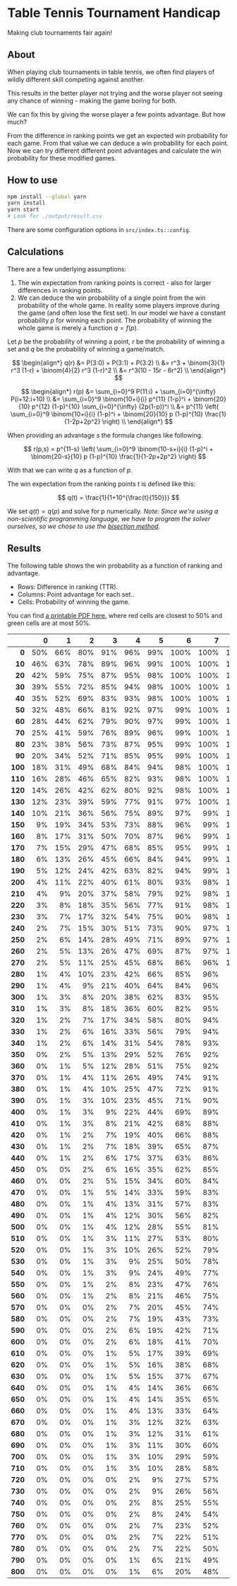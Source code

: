 # Table Tennis Tournament Handicap

Making club tournaments fair again!

## About

When playing club tournaments in table tennis, we often find players of wildly different skill competing against another.

This results in the better player not trying and the worse player not seeing any chance of winning - making the game boring for both.

We can fix this by giving the worse player a few points advantage. But how much?

From the difference in ranking points we get an expected win probability for each game.
From that value we can deduce a win probability for each point.
Now we can try different different point advantages and calculate the win probability for these modified games.

## How to use

```bash
npm install --global yarn
yarn install
yarn start
# Look for ./output/result.csv
```

There are some configuration options in `src/index.ts::config`.

## Calculations

There are a few underlying assumptions:

1. The win expectation from ranking points is correct - also for larger differences in ranking points.
2. We can deduce the win probability of a single point from the win probability of the whole game.
   In reality some players improve during the game (and often lose the first set).
   In our model we have a constant probability $p$ for winning each point. The probability of winning the whole game is merely a function $q=f(p)$.

Let $p$ be the probability of winning a point,
$r$ be the probability of winning a set and
$q$ be the probability of winning a game/match.

$$
\begin{align*}
q(r) &= P(3:0) + P(3:1) + P(3:2) \\
&= r^3 + \binom{3}{1} r^3 (1-r) + \binom{4}{2} r^3 (1-r)^2 \\
&= r^3(10 - 15r - 6r^2) \\
\end{align*}
$$

$$
\begin{align*}
r(p) &= \sum_{i=0}^9 P(11:i) + \sum_{i=0}^{\infty} P(i+12:i+10) \\
&= \sum_{i=0}^9 \binom{10+i}{i} p^{11} (1-p)^i + \binom{20}{10} p^{12} (1-p)^{10} \sum_{i=0}^{\infty} (2p(1-p))^i \\
&= p^{11} \left( \sum_{i=0}^9 \binom{10+i}{i} (1-p)^i + \binom{20}{10} p (1-p)^{10} \frac{1}{1-2p+2p^2} \right) \\
\end{align*}
$$

When providing an advantage $s$ the formula changes like following.

$$
r(p,s) = p^{11-s} \left( \sum_{i=0}^9 \binom{10-s+i}{i} (1-p)^i + \binom{20-s}{10} p (1-p)^{10} \frac{1}{1-2p+2p^2} \right)
$$

With that we can write $q$ as a function of $p$.

The win expectation from the ranking points $t$ is defined like this:

$$
q(t) = \frac{1}{1+10^{\frac{t}{150}}}
$$

We set $q(t) = q(p)$ and solve for $p$ numerically.
_Note: Since we're using a non-scientific programming language, we have to program the solver ourselves, so we chose to use the [bisection method](https://en.wikipedia.org/wiki/Bisection_method)._

## Results

The following table shows the win probability as a function of ranking and advantage.

- Rows: Difference in ranking (TTR).
- Columns: Point advantage for each set..
- Cells: Probability of winning the game.

You can find [a printable PDF here](./dist/result.pdf), where red cells are closest to 50% and green cells are at most 50%.

|         | **0** | **1** | **2** | **3** | **4** | **5** | **6** | **7** | **8** | **9** | **10** |
| ------: | ----: | ----: | ----: | ----: | ----: | ----: | ----: | ----: | ----: | ----: | -----: |
|   **0** |   50% |   66% |   80% |   91% |   96% |   99% |  100% |  100% |  100% |  100% |   100% |
|  **10** |   46% |   63% |   78% |   89% |   96% |   99% |  100% |  100% |  100% |  100% |   100% |
|  **20** |   42% |   59% |   75% |   87% |   95% |   98% |  100% |  100% |  100% |  100% |   100% |
|  **30** |   39% |   55% |   72% |   85% |   94% |   98% |  100% |  100% |  100% |  100% |   100% |
|  **40** |   35% |   52% |   69% |   83% |   93% |   98% |  100% |  100% |  100% |  100% |   100% |
|  **50** |   32% |   48% |   66% |   81% |   92% |   97% |   99% |  100% |  100% |  100% |   100% |
|  **60** |   28% |   44% |   62% |   79% |   90% |   97% |   99% |  100% |  100% |  100% |   100% |
|  **70** |   25% |   41% |   59% |   76% |   89% |   96% |   99% |  100% |  100% |  100% |   100% |
|  **80** |   23% |   38% |   56% |   73% |   87% |   95% |   99% |  100% |  100% |  100% |   100% |
|  **90** |   20% |   34% |   52% |   71% |   85% |   95% |   99% |  100% |  100% |  100% |   100% |
| **100** |   18% |   31% |   49% |   68% |   84% |   94% |   98% |  100% |  100% |  100% |   100% |
| **110** |   16% |   28% |   46% |   65% |   82% |   93% |   98% |  100% |  100% |  100% |   100% |
| **120** |   14% |   26% |   42% |   62% |   80% |   92% |   98% |  100% |  100% |  100% |   100% |
| **130** |   12% |   23% |   39% |   59% |   77% |   91% |   97% |  100% |  100% |  100% |   100% |
| **140** |   10% |   21% |   36% |   56% |   75% |   89% |   97% |   99% |  100% |  100% |   100% |
| **150** |    9% |   19% |   34% |   53% |   73% |   88% |   96% |   99% |  100% |  100% |   100% |
| **160** |    8% |   17% |   31% |   50% |   70% |   87% |   96% |   99% |  100% |  100% |   100% |
| **170** |    7% |   15% |   29% |   47% |   68% |   85% |   95% |   99% |  100% |  100% |   100% |
| **180** |    6% |   13% |   26% |   45% |   66% |   84% |   94% |   99% |  100% |  100% |   100% |
| **190** |    5% |   12% |   24% |   42% |   63% |   82% |   94% |   99% |  100% |  100% |   100% |
| **200** |    4% |   11% |   22% |   40% |   61% |   80% |   93% |   98% |  100% |  100% |   100% |
| **210** |    4% |    9% |   20% |   37% |   58% |   79% |   92% |   98% |  100% |  100% |   100% |
| **220** |    3% |    8% |   18% |   35% |   56% |   77% |   91% |   98% |  100% |  100% |   100% |
| **230** |    3% |    7% |   17% |   32% |   54% |   75% |   90% |   98% |  100% |  100% |   100% |
| **240** |    2% |    7% |   15% |   30% |   51% |   73% |   90% |   97% |  100% |  100% |   100% |
| **250** |    2% |    6% |   14% |   28% |   49% |   71% |   89% |   97% |  100% |  100% |   100% |
| **260** |    2% |    5% |   13% |   26% |   47% |   69% |   87% |   97% |  100% |  100% |   100% |
| **270** |    2% |    5% |   11% |   25% |   45% |   68% |   86% |   96% |  100% |  100% |   100% |
| **280** |    1% |    4% |   10% |   23% |   42% |   66% |   85% |   96% |   99% |  100% |   100% |
| **290** |    1% |    4% |    9% |   21% |   40% |   64% |   84% |   96% |   99% |  100% |   100% |
| **300** |    1% |    3% |    8% |   20% |   38% |   62% |   83% |   95% |   99% |  100% |   100% |
| **310** |    1% |    3% |    8% |   18% |   36% |   60% |   82% |   95% |   99% |  100% |   100% |
| **320** |    1% |    2% |    7% |   17% |   34% |   58% |   80% |   94% |   99% |  100% |   100% |
| **330** |    1% |    2% |    6% |   16% |   33% |   56% |   79% |   94% |   99% |  100% |   100% |
| **340** |    1% |    2% |    6% |   14% |   31% |   54% |   78% |   93% |   99% |  100% |   100% |
| **350** |    0% |    2% |    5% |   13% |   29% |   52% |   76% |   92% |   99% |  100% |   100% |
| **360** |    0% |    1% |    5% |   12% |   28% |   51% |   75% |   92% |   99% |  100% |   100% |
| **370** |    0% |    1% |    4% |   11% |   26% |   49% |   74% |   91% |   98% |  100% |   100% |
| **380** |    0% |    1% |    4% |   10% |   25% |   47% |   72% |   91% |   98% |  100% |   100% |
| **390** |    0% |    1% |    3% |   10% |   23% |   45% |   71% |   90% |   98% |  100% |   100% |
| **400** |    0% |    1% |    3% |    9% |   22% |   44% |   69% |   89% |   98% |  100% |   100% |
| **410** |    0% |    1% |    3% |    8% |   21% |   42% |   68% |   88% |   98% |  100% |   100% |
| **420** |    0% |    1% |    2% |    7% |   19% |   40% |   66% |   88% |   98% |  100% |   100% |
| **430** |    0% |    1% |    2% |    7% |   18% |   39% |   65% |   87% |   97% |  100% |   100% |
| **440** |    0% |    1% |    2% |    6% |   17% |   37% |   63% |   86% |   97% |  100% |   100% |
| **450** |    0% |    0% |    2% |    6% |   16% |   35% |   62% |   85% |   97% |  100% |   100% |
| **460** |    0% |    0% |    2% |    5% |   15% |   34% |   60% |   84% |   97% |  100% |   100% |
| **470** |    0% |    0% |    1% |    5% |   14% |   33% |   59% |   83% |   96% |  100% |   100% |
| **480** |    0% |    0% |    1% |    4% |   13% |   31% |   57% |   83% |   96% |  100% |   100% |
| **490** |    0% |    0% |    1% |    4% |   12% |   30% |   56% |   82% |   96% |  100% |   100% |
| **500** |    0% |    0% |    1% |    4% |   12% |   28% |   55% |   81% |   96% |  100% |   100% |
| **510** |    0% |    0% |    1% |    3% |   11% |   27% |   53% |   80% |   95% |  100% |   100% |
| **520** |    0% |    0% |    1% |    3% |   10% |   26% |   52% |   79% |   95% |  100% |   100% |
| **530** |    0% |    0% |    1% |    3% |    9% |   25% |   50% |   78% |   95% |  100% |   100% |
| **540** |    0% |    0% |    1% |    3% |    9% |   24% |   49% |   77% |   94% |   99% |   100% |
| **550** |    0% |    0% |    1% |    2% |    8% |   23% |   47% |   76% |   94% |   99% |   100% |
| **560** |    0% |    0% |    1% |    2% |    8% |   21% |   46% |   75% |   94% |   99% |   100% |
| **570** |    0% |    0% |    0% |    2% |    7% |   20% |   45% |   74% |   93% |   99% |   100% |
| **580** |    0% |    0% |    0% |    2% |    7% |   19% |   43% |   73% |   93% |   99% |   100% |
| **590** |    0% |    0% |    0% |    2% |    6% |   19% |   42% |   71% |   92% |   99% |   100% |
| **600** |    0% |    0% |    0% |    2% |    6% |   18% |   41% |   70% |   92% |   99% |   100% |
| **610** |    0% |    0% |    0% |    1% |    5% |   17% |   39% |   69% |   91% |   99% |   100% |
| **620** |    0% |    0% |    0% |    1% |    5% |   16% |   38% |   68% |   91% |   99% |   100% |
| **630** |    0% |    0% |    0% |    1% |    5% |   15% |   37% |   67% |   90% |   99% |   100% |
| **640** |    0% |    0% |    0% |    1% |    4% |   14% |   36% |   66% |   90% |   99% |   100% |
| **650** |    0% |    0% |    0% |    1% |    4% |   14% |   35% |   65% |   89% |   99% |   100% |
| **660** |    0% |    0% |    0% |    1% |    4% |   13% |   33% |   64% |   89% |   99% |   100% |
| **670** |    0% |    0% |    0% |    1% |    3% |   12% |   32% |   63% |   88% |   99% |   100% |
| **680** |    0% |    0% |    0% |    1% |    3% |   12% |   31% |   61% |   88% |   99% |   100% |
| **690** |    0% |    0% |    0% |    1% |    3% |   11% |   30% |   60% |   87% |   98% |   100% |
| **700** |    0% |    0% |    0% |    1% |    3% |   10% |   29% |   59% |   87% |   98% |   100% |
| **710** |    0% |    0% |    0% |    1% |    3% |   10% |   28% |   58% |   86% |   98% |   100% |
| **720** |    0% |    0% |    0% |    0% |    2% |    9% |   27% |   57% |   86% |   98% |   100% |
| **730** |    0% |    0% |    0% |    0% |    2% |    9% |   26% |   56% |   85% |   98% |   100% |
| **740** |    0% |    0% |    0% |    0% |    2% |    8% |   25% |   55% |   84% |   98% |   100% |
| **750** |    0% |    0% |    0% |    0% |    2% |    8% |   24% |   54% |   84% |   98% |   100% |
| **760** |    0% |    0% |    0% |    0% |    2% |    7% |   23% |   52% |   83% |   98% |   100% |
| **770** |    0% |    0% |    0% |    0% |    2% |    7% |   22% |   51% |   82% |   98% |   100% |
| **780** |    0% |    0% |    0% |    0% |    2% |    7% |   22% |   50% |   82% |   97% |   100% |
| **790** |    0% |    0% |    0% |    0% |    1% |    6% |   21% |   49% |   81% |   97% |   100% |
| **800** |    0% |    0% |    0% |    0% |    1% |    6% |   20% |   48% |   80% |   97% |   100% |
